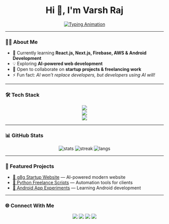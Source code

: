 <h1 align="center">Hi 👋, I'm Varsh Raj</h1>

<p align="center">
  <a href="https://git.io/typing-svg">
    <img src="https://readme-typing-svg.demolab.com?font=Fira+Code&size=22&pause=1000&color=F72585&center=true&vCenter=true&width=600&lines=🚀+Full-Stack+Developer+in+Progress;💻+Python+Freelancer;☁️+Cloud+%26+AI+Enthusiast;📱+Android+App+Learner" alt="Typing Animation" />
  </a>
</p>

---

### 👨‍💻 About Me  
- 🌱 Currently learning **React.js, Next.js, Firebase, AWS & Android Development**  
- 💡 Exploring **AI-powered web development**  
- 👯 Open to collaborate on **startup projects & freelancing work**  
- ⚡ Fun fact: *AI won’t replace developers, but developers using AI will!*  

---

### 🛠️ Tech Stack
<p align="center">
  <!-- Languages -->
  <img src="https://skillicons.dev/icons?i=html,css,js,ts,python,java" />
  <br/>
  <!-- Frameworks -->
  <img src="https://skillicons.dev/icons?i=react,nextjs,nodejs,express" />
  <br/>
  <!-- Tools & Platforms -->
  <img src="https://skillicons.dev/icons?i=firebase,aws,git,github,linux,vscode,vercel,androidstudio" />
</p>

---

### 📊 GitHub Stats
<p align="center">
  <img src="https://github-readme-stats.vercel.app/api?username=VarshRaj&show_icons=true&theme=radical" alt="stats" />
  <img src="https://github-readme-streak-stats.herokuapp.com/?user=VarshRaj&theme=radical" alt="streak" />
  <img src="https://github-readme-stats.vercel.app/api/top-langs/?username=VarshRaj&layout=compact&theme=radical" alt="langs" />
</p>

---

### 🚀 Featured Projects
- [🔗 g8g Startup Website](https://github.com/VarshRaj/g8g) — AI-powered modern website  
- [🔗 Python Freelance Scripts](https://github.com/VarshRaj/python-freelance) — Automation tools for clients  
- [🔗 Android App Experiments](https://github.com/VarshRaj/android-labs) — Learning Android development  

---

### 🌐 Connect With Me
<p align="center">
  <a href="https://linkedin.com/in/varshraj"><img src="https://skillicons.dev/icons?i=linkedin" /></a>
  <a href="https://twitter.com/varshraj"><img src="https://skillicons.dev/icons?i=twitter" /></a>
  <a href="mailto:varshraj@example.com"><img src="https://skillicons.dev/icons?i=gmail" /></a>
  <a href="https://varshraj.dev"><img src="https://skillicons.dev/icons?i=devto" /></a>
</p>
